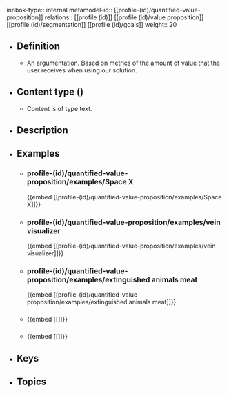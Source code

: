 innbok-type:: internal
metamodel-id:: [[profile-(id)/quantified-value-proposition]]
relations:: [[profile (id)]] [[profile (id)/value proposition]] [[profile (id)/segmentation]] [[profile (id)/goals]]
weight:: 20

- ## Definition
  - An argumentation. Based on metrics of the amount of value that the user receives when using our solution.
- ## Content type ()
  - Content is of type text.
  
- ## Description
- ## Examples
  - ### profile-(id)/quantified-value-proposition/examples/Space X
    {{embed [[profile-(id)/quantified-value-proposition/examples/Space X]]}}
  - ### profile-(id)/quantified-value-proposition/examples/vein visualizer
    {{embed [[profile-(id)/quantified-value-proposition/examples/vein visualizer]]}}
  - ### profile-(id)/quantified-value-proposition/examples/extinguished animals meat
    {{embed [[profile-(id)/quantified-value-proposition/examples/extinguished animals meat]]}}
  - ### 
    {{embed [[]]}}
  - ### 
    {{embed [[]]}}
  
- ## Keys
  
- ## Topics
  

